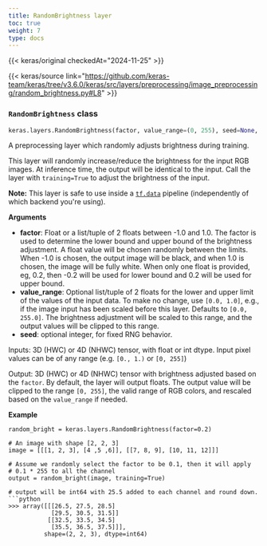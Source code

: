 ```yaml
---
title: RandomBrightness layer
toc: true
weight: 7
type: docs
---
```


{{< keras/original checkedAt="2024-11-25" >}}

{{< keras/source link="https://github.com/keras-team/keras/tree/v3.6.0/keras/src/layers/preprocessing/image_preprocessing/random_brightness.py#L8" >}}

### `RandomBrightness` class

```python
keras.layers.RandomBrightness(factor, value_range=(0, 255), seed=None, **kwargs)
```

A preprocessing layer which randomly adjusts brightness during training.

This layer will randomly increase/reduce the brightness for the input RGB images. At inference time, the output will be identical to the input. Call the layer with `training=True` to adjust the brightness of the input.

**Note:** This layer is safe to use inside a [`tf.data`](https://www.tensorflow.org/api_docs/python/tf/data) pipeline (independently of which backend you're using).

**Arguments**

- **factor**: Float or a list/tuple of 2 floats between -1.0 and 1.0. The factor is used to determine the lower bound and upper bound of the brightness adjustment. A float value will be chosen randomly between the limits. When -1.0 is chosen, the output image will be black, and when 1.0 is chosen, the image will be fully white. When only one float is provided, eg, 0.2, then -0.2 will be used for lower bound and 0.2 will be used for upper bound.
- **value_range**: Optional list/tuple of 2 floats for the lower and upper limit of the values of the input data. To make no change, use `[0.0, 1.0]`, e.g., if the image input has been scaled before this layer. Defaults to `[0.0, 255.0]`. The brightness adjustment will be scaled to this range, and the output values will be clipped to this range.
- **seed**: optional integer, for fixed RNG behavior.

Inputs: 3D (HWC) or 4D (NHWC) tensor, with float or int dtype. Input pixel values can be of any range (e.g. `[0., 1.)` or `[0, 255]`)

Output: 3D (HWC) or 4D (NHWC) tensor with brightness adjusted based on the `factor`. By default, the layer will output floats. The output value will be clipped to the range `[0, 255]`, the valid range of RGB colors, and rescaled based on the `value_range` if needed.

**Example**

````console
random_bright = keras.layers.RandomBrightness(factor=0.2)

# An image with shape [2, 2, 3]
image = [[[1, 2, 3], [4 ,5 ,6]], [[7, 8, 9], [10, 11, 12]]]

# Assume we randomly select the factor to be 0.1, then it will apply
# 0.1 * 255 to all the channel
output = random_bright(image, training=True)

# output will be int64 with 25.5 added to each channel and round down.
```python
>>> array([[[26.5, 27.5, 28.5]
            [29.5, 30.5, 31.5]]
           [[32.5, 33.5, 34.5]
            [35.5, 36.5, 37.5]]],
          shape=(2, 2, 3), dtype=int64)
````
